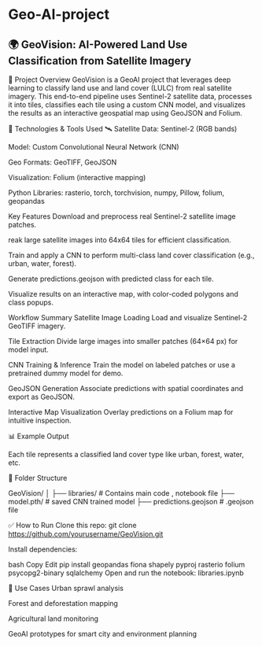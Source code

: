 # Geo-AI-project
## 🌍 GeoVision: AI-Powered Land Use Classification from Satellite Imagery
📌 Project Overview
GeoVision is a GeoAI project that leverages deep learning to classify land use and land cover (LULC) from real satellite imagery. This end-to-end pipeline uses Sentinel-2 satellite data, processes it into tiles, classifies each tile using a custom CNN model, and visualizes the results as an interactive geospatial map using GeoJSON and Folium.

🔧 Technologies & Tools Used
🛰️ Satellite Data: Sentinel-2 (RGB bands)

Model: Custom Convolutional Neural Network (CNN)

Geo Formats: GeoTIFF, GeoJSON

Visualization: Folium (interactive mapping)

Python Libraries: rasterio, torch, torchvision, numpy, Pillow, folium, geopandas

Key Features
Download and preprocess real Sentinel-2 satellite image patches.

reak large satellite images into 64x64 tiles for efficient classification.

Train and apply a CNN to perform multi-class land cover classification (e.g., urban, water, forest).

Generate predictions.geojson with predicted class for each tile.

Visualize results on an interactive map, with color-coded polygons and class popups.

Workflow Summary
Satellite Image Loading
Load and visualize Sentinel-2 GeoTIFF imagery.

Tile Extraction
Divide large images into smaller patches (64×64 px) for model input.

CNN Training & Inference
Train the model on labeled patches or use a pretrained dummy model for demo.

GeoJSON Generation
Associate predictions with spatial coordinates and export as GeoJSON.

Interactive Map Visualization
Overlay predictions on a Folium map for intuitive inspection.

📊 Example Output

Each tile represents a classified land cover type like urban, forest, water, etc.

📁 Folder Structure

GeoVision/
│
├── libraries/                 # Contains main code , notebook file
├── model.pth/                # saved CNN trained model
├── predictions.geojson              # .geojson file

✅ How to Run
Clone this repo:
git clone https://github.com/yourusername/GeoVision.git

Install dependencies:

bash
Copy
Edit
pip install geopandas fiona shapely pyproj rasterio folium psycopg2-binary sqlalchemy 
Open and run the notebook:
libraries.ipynb

📌 Use Cases
Urban sprawl analysis

Forest and deforestation mapping

Agricultural land monitoring

GeoAI prototypes for smart city and environment planning

